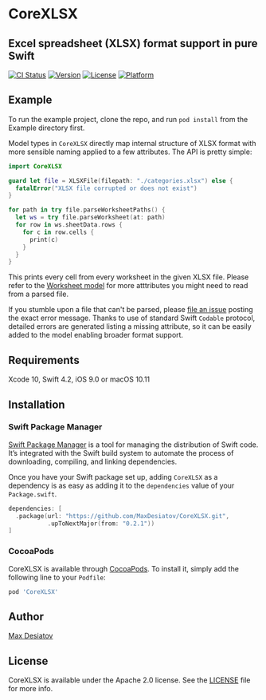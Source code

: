 # CoreXLSX

## Excel spreadsheet (XLSX) format support in pure Swift 

[![CI Status](https://img.shields.io/travis/MaxDesiatov/CoreXLSX.svg?style=flat)](https://travis-ci.org/MaxDesiatov/CoreXLSX)
[![Version](https://img.shields.io/cocoapods/v/CoreXLSX.svg?style=flat)](https://cocoapods.org/pods/CoreXLSX)
[![License](https://img.shields.io/cocoapods/l/CoreXLSX.svg?style=flat)](https://cocoapods.org/pods/CoreXLSX)
[![Platform](https://img.shields.io/cocoapods/p/CoreXLSX.svg?style=flat)](https://cocoapods.org/pods/CoreXLSX)

## Example

To run the example project, clone the repo, and run `pod install` from the Example directory first.

Model types in `CoreXLSX` directly map internal structure of XLSX format with
more sensible naming applied to a few attributes. The API is pretty simple:

```swift
import CoreXLSX

guard let file = XLSXFile(filepath: "./categories.xlsx") else {
  fatalError("XLSX file corrupted or does not exist")
}

for path in try file.parseWorksheetPaths() {
  let ws = try file.parseWorksheet(at: path)
  for row in ws.sheetData.rows {
    for c in row.cells {
      print(c)
    }
  }
}
```

This prints every cell from every worksheet in the given XLSX file. Please refer to the
[Worksheet 
model](https://github.com/MaxDesiatov/CoreXLSX/blob/master/Sources/CoreXLSX/Worksheet.swift)
for more atttributes you might need to read from a parsed file.

If you stumble upon a file that can't be parsed, please
[file an issue](https://github.com/MaxDesiatov/CoreXLSX/issues) posting the exact
error message. Thanks to use of standard Swift `Codable` protocol, detailed errors are
generated listing a missing attribute, so it can be easily added to the model enabling 
broader format support.

## Requirements

Xcode 10, Swift 4.2, iOS 9.0 or macOS 10.11

## Installation

### Swift Package Manager

[Swift Package Manager](https://swift.org/package-manager/) is a tool for
managing the distribution of Swift code. It’s integrated with the Swift build
system to automate the process of downloading, compiling, and linking
dependencies.

Once you have your Swift package set up, adding `CoreXLSX` as a dependency is as
easy as adding it to the `dependencies` value of your `Package.swift`.

```swift
dependencies: [
  .package(url: "https://github.com/MaxDesiatov/CoreXLSX.git", 
           .upToNextMajor(from: "0.2.1"))
]
```

### CocoaPods

CoreXLSX is available through [CocoaPods](https://cocoapods.org). To install
it, simply add the following line to your `Podfile`:

```ruby
pod 'CoreXLSX'
```

## Author

[Max Desiatov](https://desiatov.com)

## License

CoreXLSX is available under the Apache 2.0 license. See the 
[LICENSE](https://github.com/MaxDesiatov/CoreXLSX/blob/master/LICENSE.md) file for 
more info.
